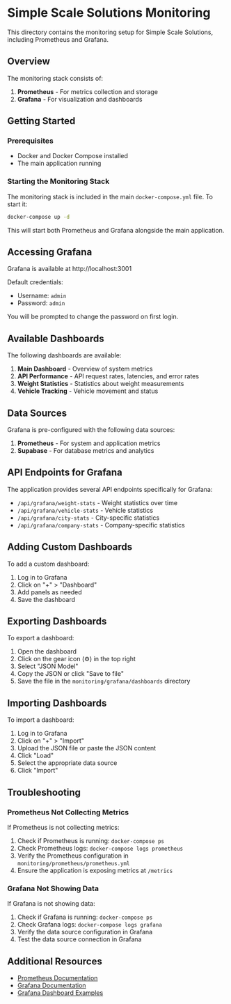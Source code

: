 # Simple Scale Solutions Monitoring

This directory contains the monitoring setup for Simple Scale Solutions, including Prometheus and Grafana.

## Overview

The monitoring stack consists of:

1. **Prometheus** - For metrics collection and storage
2. **Grafana** - For visualization and dashboards

## Getting Started

### Prerequisites

- Docker and Docker Compose installed
- The main application running

### Starting the Monitoring Stack

The monitoring stack is included in the main `docker-compose.yml` file. To start it:

```bash
docker-compose up -d
```

This will start both Prometheus and Grafana alongside the main application.

## Accessing Grafana

Grafana is available at http://localhost:3001

Default credentials:
- Username: `admin`
- Password: `admin`

You will be prompted to change the password on first login.

## Available Dashboards

The following dashboards are available:

1. **Main Dashboard** - Overview of system metrics
2. **API Performance** - API request rates, latencies, and error rates
3. **Weight Statistics** - Statistics about weight measurements
4. **Vehicle Tracking** - Vehicle movement and status

## Data Sources

Grafana is pre-configured with the following data sources:

1. **Prometheus** - For system and application metrics
2. **Supabase** - For database metrics and analytics

## API Endpoints for Grafana

The application provides several API endpoints specifically for Grafana:

- `/api/grafana/weight-stats` - Weight statistics over time
- `/api/grafana/vehicle-stats` - Vehicle statistics
- `/api/grafana/city-stats` - City-specific statistics
- `/api/grafana/company-stats` - Company-specific statistics

## Adding Custom Dashboards

To add a custom dashboard:

1. Log in to Grafana
2. Click on "+" > "Dashboard"
3. Add panels as needed
4. Save the dashboard

## Exporting Dashboards

To export a dashboard:

1. Open the dashboard
2. Click on the gear icon (⚙️) in the top right
3. Select "JSON Model"
4. Copy the JSON or click "Save to file"
5. Save the file in the `monitoring/grafana/dashboards` directory

## Importing Dashboards

To import a dashboard:

1. Log in to Grafana
2. Click on "+" > "Import"
3. Upload the JSON file or paste the JSON content
4. Click "Load"
5. Select the appropriate data source
6. Click "Import"

## Troubleshooting

### Prometheus Not Collecting Metrics

If Prometheus is not collecting metrics:

1. Check if Prometheus is running: `docker-compose ps`
2. Check Prometheus logs: `docker-compose logs prometheus`
3. Verify the Prometheus configuration in `monitoring/prometheus/prometheus.yml`
4. Ensure the application is exposing metrics at `/metrics`

### Grafana Not Showing Data

If Grafana is not showing data:

1. Check if Grafana is running: `docker-compose ps`
2. Check Grafana logs: `docker-compose logs grafana`
3. Verify the data source configuration in Grafana
4. Test the data source connection in Grafana

## Additional Resources

- [Prometheus Documentation](https://prometheus.io/docs/introduction/overview/)
- [Grafana Documentation](https://grafana.com/docs/)
- [Grafana Dashboard Examples](https://grafana.com/grafana/dashboards/)
